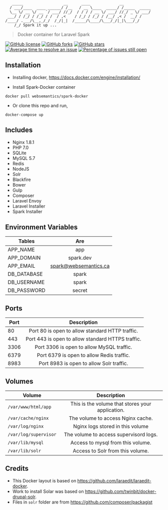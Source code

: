 ```
   _____                  __      ____             __            
  / ___/____  ____ ______/ /__   / __ \____  _____/ /_____  _____
  \__ \/ __ \/ __ `/ ___/ //_/  / / / / __ \/ ___/ //_/ _ \/ ___/
 ___/ / /_/ / /_/ / /  / ,<    / /_/ / /_/ / /__/ ,< /  __/ /    
/____/ .___/\__,_/_/  /_/|_|  /_____/\____/\___/_/|_|\___/_/     
    /_/ Spark it up ...                                                          

```
> Docker container for Laravel Spark

[![GitHub license](https://img.shields.io/badge/license-MIT-blue.svg)](https://raw.githubusercontent.com/websemantics/spark-docker/master/LICENSE) [![GitHub forks](https://img.shields.io/github/forks/websemantics/spark-docker.svg)](https://github.com/websemantics/spark-docker/network) [![GitHub stars](https://img.shields.io/github/stars/websemantics/spark-docker.svg)](https://github.com/websemantics/spark-docker/stargazers)
[![Average time to resolve an issue](http://isitmaintained.com/badge/resolution/websemantics/spark-docker.svg)](http://isitmaintained.com/project/websemantics/spark-docker "Average time to resolve an issue")
[![Percentage of issues still open](http://isitmaintained.com/badge/open/websemantics/spark-docker.svg)](http://isitmaintained.com/project/websemantics/spark-docker "Percentage of issues still open")

## Installation

- Installing docker, https://docs.docker.com/engine/installation/

- Install Spark-Docker container

```
docker pull websemantics/spark-docker
```

- Or clone this repo and run,

```
docker-compose up
```

## Includes

- Nginx 1.8.1
- PHP 7.0
- SQLite
- MySQL 5.7
- Redis
- NodeJS
- Solr
- Blackfire
- Bower
- Gulp
- Composer
- Laravel Envoy
- Laravel Installer
- Spark Installer


## Environment Variables

| Tables        | Are           |
| ------------- |:-------------:|
| APP_NAME      | app |
| APP_DOMAIN      |   spark.dev    |
| APP_EMAIL | spark@websemantics.ca      |
| DB_DATABASE      | spark |
| DB_USERNAME      | spark      |
| DB_PASSWORD | secret      |


## Ports

| Port        | Description           |
| ------------- |:-------------:|
| 80	| Port 80 is open to allow standard HTTP traffic.|
| 443	| Port 443 is open to allow standard HTTPS traffic.|
| 3306	| Port 3306 is open to allow MySQL traffic.|
| 6379	| Port 6379 is open to allow Redis traffic.|
| 8983	| Port 8983 is open to allow Solr traffic.|


## Volumes

| Volume        | Description           |
| ------------- |:-------------:|
| `/var/www/html/app`	| This is the volume that stores your application.|
| `/var/cache/nginx`	| The volume to access Nginx cache.|
| `/var/log/nginx`	| Nginx logs stored in this volume |
| `/var/log/supervisor`	| The volume to access supervisord logs.|
| `/var/lib/mysql`	| Access to mysql from this volume.|
| `/var/lib/solr`	| Access to Solr from this volume.|


## Credits

- This Docker layout is based on https://github.com/laraedit/laraedit-docker.
- Work to install Solar was based on  https://github.com/twinbit/docker-drupal-solr.
- Files in `solr` folder are from https://github.com/composer/packagist 
